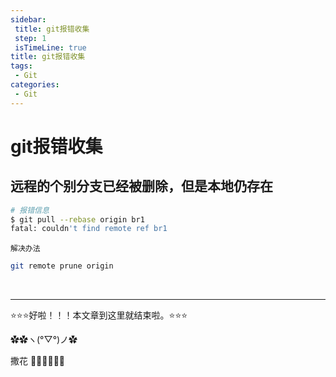 ```yaml
---
sidebar: 
 title: git报错收集
 step: 1
 isTimeLine: true
title: git报错收集
tags:
 - Git
categories:
 - Git
---
```


# git报错收集

## 远程的个别分支已经被删除，但是本地仍存在
```bash
# 报错信息
$ git pull --rebase origin br1
fatal: couldn't find remote ref br1
```
`解决办法`
```bash
git remote prune origin
```

<br/>
<hr />

⭐️⭐️⭐️好啦！！！本文章到这里就结束啦。⭐️⭐️⭐️

✿✿ヽ(°▽°)ノ✿

撒花 🌸🌸🌸🌸🌸🌸
